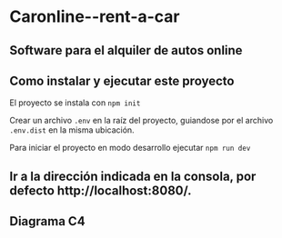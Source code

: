 # Caronline--rent-a-car
 Software para el alquiler de autos online
---
## Como instalar y ejecutar este proyecto
 El proyecto se instala con `npm init`

 Crear un archivo `.env` en la raíz del proyecto, guiandose por el archivo `.env.dist` en la misma ubicación.
 
 Para iniciar el proyecto en modo desarrollo ejecutar `npm run dev`

 Ir a la dirección indicada en la consola, por defecto http://localhost:8080/.
---
## Diagrama C4
